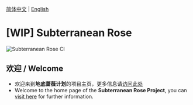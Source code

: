[简体中文](./docs/README.zh-CN.md) | [English](./docs/README.en.md)
# [WIP] Subterranean Rose
![Subterranean Rose CI](https://github.com/HenryAWE/SubterraneanRose/workflows/Subterranean%20Rose%20CI/badge.svg)

## 欢迎 / Welcome
- 欢迎来到**地底蔷薇计划**的项目主页，更多信息请[访问此处](./docs//README.zh-CN.md) 
- Welcome to the home page of the **Subterranean Rose Project**, you can [visit here](./docs//README.en.md) for further information.
